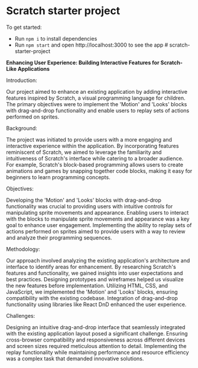 # Scratch starter project

To get started:

- Run `npm i` to install dependencies
- Run `npm start` and open http://localhost:3000 to see the app
#   s c r a t c h - s t a r t e r - p r o j e c t 

**Enhancing User Experience: Building Interactive Features for Scratch-Like Applications**

Introduction:

Our project aimed to enhance an existing application by adding interactive features inspired by Scratch, a visual programming language for children. The primary objectives were to implement the 'Motion' and 'Looks' blocks with drag-and-drop functionality and enable users to replay sets of actions performed on sprites.

Background:

The project was initiated to provide users with a more engaging and interactive experience within the application. By incorporating features reminiscent of Scratch, we aimed to leverage the familiarity and intuitiveness of Scratch's interface while catering to a broader audience. For example, Scratch's block-based programming allows users to create animations and games by snapping together code blocks, making it easy for beginners to learn programming concepts.

Objectives:

Developing the 'Motion' and 'Looks' blocks with drag-and-drop functionality was crucial to providing users with intuitive controls for manipulating sprite movements and appearance. Enabling users to interact with the blocks to manipulate sprite movements and appearance was a key goal to enhance user engagement. Implementing the ability to replay sets of actions performed on sprites aimed to provide users with a way to review and analyze their programming sequences.

Methodology:

Our approach involved analyzing the existing application's architecture and interface to identify areas for enhancement. By researching Scratch's features and functionality, we gained insights into user expectations and best practices. Designing prototypes and wireframes helped us visualize the new features before implementation. Utilizing HTML, CSS, and JavaScript, we implemented the 'Motion' and 'Looks' blocks, ensuring compatibility with the existing codebase. Integration of drag-and-drop functionality using libraries like React DnD enhanced the user experience.

Challenges:

Designing an intuitive drag-and-drop interface that seamlessly integrated with the existing application layout posed a significant challenge. Ensuring cross-browser compatibility and responsiveness across different devices and screen sizes required meticulous attention to detail. Implementing the replay functionality while maintaining performance and resource efficiency was a complex task that demanded innovative solutions.
 
 
